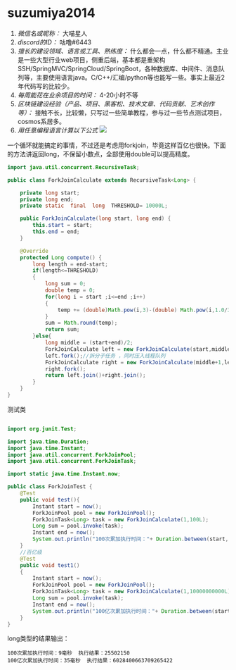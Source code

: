 # suzumiya2014

1. *微信名或昵称：* 大喵星人
2. *discord的ID：* 咕噜#6443
3. *擅长的建设领域、语言或工具、熟练度：* 什么都会一点，什么都不精通。主业是一些大型行业web项目，侧重后端，基本都是重架构SSH/SpringMVC/SpringCloud/SpringBoot，各种数据库、中间件、消息队列等，主要使用语言java。C/C++/汇编/python等也能写一些。事实上最近2年代码写的比较少。
4. *每周能花在业余项目的时间：* 4-20小时不等
5. *区块链建设经验（产品、项目、黑客松、技术文章、代码贡献、艺术创作等）：* 接触不长，比较懒，只写过一些简单教程，参与过一些节点测试项目，cosmos系居多。
6. *用任意编程语言计算以下公式*
![](https://latex.codecogs.com/svg.image?\sum_{n=1}^{100}\left&space;(n^{3}-\sqrt[3]{n}&space;\right&space;))

一个循环就能搞定的事情，不过还是考虑用forkjoin，毕竟这样百亿也很快。下面的方法讲返回long，不保留小数点，全部使用double可以提高精度。

```java
import java.util.concurrent.RecursiveTask;

public class ForkJoinCalculate extends RecursiveTask<Long> {

    private long start;
    private long end;
    private static  final  long  THRESHOLD= 10000L;

    public ForkJoinCalculate(long start, long end) {
        this.start = start;
        this.end = end;
    }

    @Override
    protected Long compute() {
        long length = end-start;
        if(length<=THRESHOLD)
        {
            long sum = 0;
            double temp = 0;
            for(long i = start ;i<=end ;i++)
            {
                temp += (double)Math.pow(i,3)-(double) Math.pow(i,1.0/3);
            }
            sum = Math.round(temp);
            return sum;
        }else{
            long middle = (start+end)/2;
            ForkJoinCalculate left = new ForkJoinCalculate(start,middle);
            left.fork();//拆分子任务 ，同时压入线程队列
            ForkJoinCalculate right = new ForkJoinCalculate(middle+1,length);
            right.fork();
            return left.join()+right.join();
        }
    }
}
```

测试类

```java

import org.junit.Test;

import java.time.Duration;
import java.time.Instant;
import java.util.concurrent.ForkJoinPool;
import java.util.concurrent.ForkJoinTask;

import static java.time.Instant.now;

public class ForkJoinTest {
    @Test
    public void test(){
        Instant start = now();
        ForkJoinPool pool = new ForkJoinPool();
        ForkJoinTask<Long> task = new ForkJoinCalculate(1,100L);
        Long sum = pool.invoke(task);
        Instant end = now();
        System.out.println("100次累加执行时间："+ Duration.between(start,end).toMillis()+"毫秒  执行结果："+sum);
    }
    //百亿级
    @Test
    public void test1()
    {
        Instant start = now();
        ForkJoinPool pool = new ForkJoinPool();
        ForkJoinTask<Long> task = new ForkJoinCalculate(1,10000000000L);
        Long sum = pool.invoke(task);
        Instant end = now();
        System.out.println("100亿次累加执行时间："+ Duration.between(start,end).toMillis()+"毫秒  执行结果："+sum);
    }
}
```

long类型的结果输出：

```
100次累加执行时间：9毫秒  执行结果：25502150
100亿次累加执行时间：35毫秒  执行结果：6028400663709265422
```
